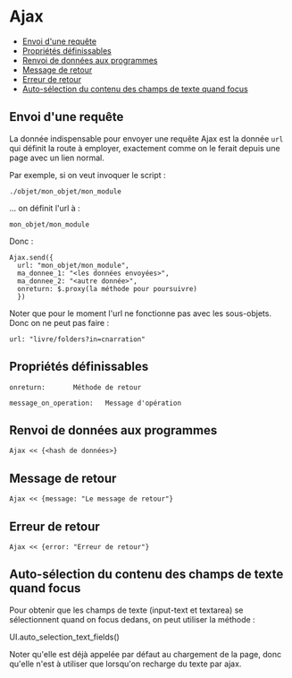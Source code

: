 # Ajax

* [Envoi d'une requête](#envoidunerequetee)
* [Propriétés définissables](#proprietesdefinissables)
* [Renvoi de données aux programmes](#renvoiededonnees)
* [Message de retour](#messagederetour)
* [Erreur de retour](#erreurderetour)
* [Auto-sélection du contenu des champs de texte quand focus](#autoselectquandfocus)


<a name='envoidunerequetee'></a>

## Envoi d'une requête

La donnée indispensable pour envoyer une requête Ajax est la donnée `url` qui définit la route à employer, exactement comme on le ferait depuis une page avec un lien normal.

Par exemple, si on veut invoquer le script :

    ./objet/mon_objet/mon_module

… on définit l'url à :

    mon_objet/mon_module

Donc :

    Ajax.send({
      url: "mon_objet/mon_module",
      ma_donnee_1: "<les données envoyées>",
      ma_donnee_2: "<autre donnée>",
      onreturn: $.proxy(la méthode pour poursuivre)
      })

Noter que pour le moment l'url ne fonctionne pas avec les sous-objets. Donc on ne peut pas faire :

    url: "livre/folders?in=cnarration"

<a name='proprietesdefinissables'></a>

## Propriétés définissables



    onreturn:       Méthode de retour

    message_on_operation:   Message d'opération


<a name='renvoiededonnees'></a>

## Renvoi de données aux programmes

    Ajax << {<hash de données>}


<a name='messagederetour'></a>

## Message de retour

    Ajax << {message: "Le message de retour"}

<a name='erreurderetour'></a>

## Erreur de retour

    Ajax << {error: "Erreur de retour"}


<a name='autoselectquandfocus'></a>

## Auto-sélection du contenu des champs de texte quand focus

Pour obtenir que les champs de texte (input-text et textarea) se sélectionnent quand on focus dedans, on peut utiliser la méthode :

  UI.auto_selection_text_fields()

Noter qu'elle est déjà appelée par défaut au chargement de la page, donc qu'elle n'est à utiliser que lorsqu'on recharge du texte par ajax.
